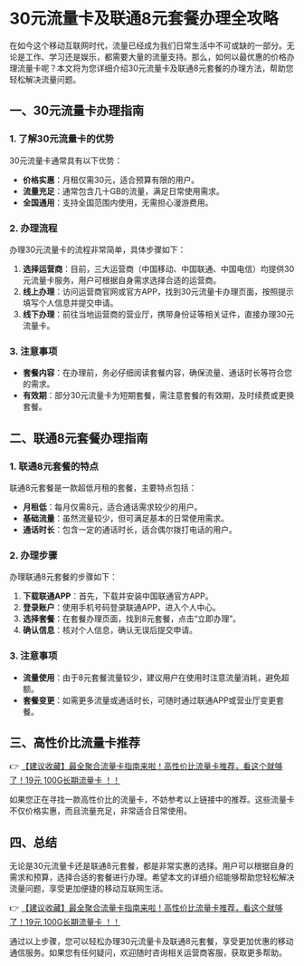 # 30元流量卡及联通8元套餐办理全攻略

在如今这个移动互联网时代，流量已经成为我们日常生活中不可或缺的一部分。无论是工作、学习还是娱乐，都需要大量的流量支持。那么，如何以最优惠的价格办理流量卡呢？本文将为您详细介绍30元流量卡及联通8元套餐的办理方法，帮助您轻松解决流量问题。

## 一、30元流量卡办理指南

### 1. 了解30元流量卡的优势
30元流量卡通常具有以下优势：
- **价格实惠**：月租仅需30元，适合预算有限的用户。
- **流量充足**：通常包含几十GB的流量，满足日常使用需求。
- **全国通用**：支持全国范围内使用，无需担心漫游费用。

### 2. 办理流程
办理30元流量卡的流程非常简单，具体步骤如下：
1. **选择运营商**：目前，三大运营商（中国移动、中国联通、中国电信）均提供30元流量卡服务，用户可根据自身需求选择合适的运营商。
2. **线上办理**：访问运营商官网或官方APP，找到30元流量卡办理页面，按照提示填写个人信息并提交申请。
3. **线下办理**：前往当地运营商的营业厅，携带身份证等相关证件，直接办理30元流量卡。

### 3. 注意事项
- **套餐内容**：在办理前，务必仔细阅读套餐内容，确保流量、通话时长等符合您的需求。
- **有效期**：部分30元流量卡为短期套餐，需注意套餐的有效期，及时续费或更换套餐。

## 二、联通8元套餐办理指南

### 1. 联通8元套餐的特点
联通8元套餐是一款超低月租的套餐，主要特点包括：
- **月租低**：每月仅需8元，适合通话需求较少的用户。
- **基础流量**：虽然流量较少，但可满足基本的日常使用需求。
- **通话时长**：包含一定的通话时长，适合偶尔拨打电话的用户。

### 2. 办理步骤
办理联通8元套餐的步骤如下：
1. **下载联通APP**：首先，下载并安装中国联通官方APP。
2. **登录账户**：使用手机号码登录联通APP，进入个人中心。
3. **选择套餐**：在套餐办理页面，找到8元套餐，点击“立即办理”。
4. **确认信息**：核对个人信息，确认无误后提交申请。

### 3. 注意事项
- **流量使用**：由于8元套餐流量较少，建议用户在使用时注意流量消耗，避免超额。
- **套餐变更**：如需更多流量或通话时长，可随时通过联通APP或营业厅变更套餐。

## 三、高性价比流量卡推荐

👉 [【建议收藏】最全聚合流量卡指南来啦！高性价比流量卡推荐，看这个就够了！19元 100G长期流量卡 ！！](https://bit.ly/Liuliangka)

如果您正在寻找一款高性价比的流量卡，不妨参考以上链接中的推荐。这些流量卡不仅价格实惠，而且流量充足，非常适合日常使用。

## 四、总结

无论是30元流量卡还是联通8元套餐，都是非常实惠的选择。用户可以根据自身的需求和预算，选择合适的套餐进行办理。希望本文的详细介绍能够帮助您轻松解决流量问题，享受更加便捷的移动互联网生活。

👉 [【建议收藏】最全聚合流量卡指南来啦！高性价比流量卡推荐，看这个就够了！19元 100G长期流量卡 ！！](https://bit.ly/Liuliangka)

通过以上步骤，您可以轻松办理30元流量卡及联通8元套餐，享受更加优惠的移动通信服务。如果您有任何疑问，欢迎随时咨询相关运营商客服，获取更多帮助。